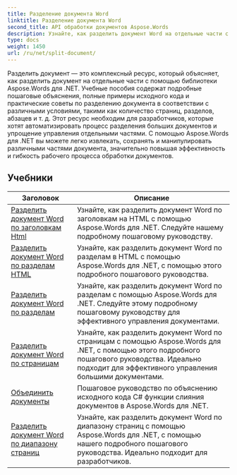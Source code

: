 ```yaml
---
title: Разделение документа Word
linktitle: Разделение документа Word
second_title: API обработки документов Aspose.Words
description: Узнайте, как разделить документ Word на отдельные части с помощью Aspose.Words для .NET. Этот всеобъемлющий ресурс содержит подробные руководства, примеры исходного кода и практические советы по разделению документов в соответствии с различными условиями.
type: docs
weight: 1450
url: /ru/net/split-document/
---
```

Разделить документ — это комплексный ресурс, который объясняет, как разделить документ на отдельные части с помощью библиотеки Aspose.Words для .NET. Учебные пособия содержат подробные пошаговые объяснения, полные примеры исходного кода и практические советы по разделению документа в соответствии с различными условиями, такими как количество страниц, разделов, абзацев и т. д. Этот ресурс необходим для разработчиков, которые хотят автоматизировать процесс разделения больших документов и упрощение управления отдельными частями. С помощью Aspose.Words для .NET вы можете легко извлекать, сохранять и манипулировать различными частями документа, значительно повышая эффективность и гибкость рабочего процесса обработки документов.

 ## Учебники
| Заголовок | Описание |
| --- | --- |
| [Разделить документ Word по заголовкам Html](./by-headings-html/) | Узнайте, как разделить документ Word по заголовкам на HTML с помощью Aspose.Words для .NET. Следуйте нашему подробному пошаговому руководству. |
| [Разделить документ Word по разделам HTML](./by-sections-html/) | Узнайте, как разделить документ Word по разделам в HTML с помощью Aspose.Words для .NET, с помощью этого подробного пошагового руководства. |
| [Разделить документ Word по разделам](./by-sections/) | Узнайте, как разделить документ Word по разделам с помощью Aspose.Words для .NET. Следуйте этому подробному пошаговому руководству для эффективного управления документами. |
| [Разделить документ Word по страницам](./page-by-page/) | Узнайте, как разделить документ Word по страницам с помощью Aspose.Words для .NET, с помощью этого подробного пошагового руководства. Идеально подходит для эффективного управления большими документами. |
| [Объединить документы](./merge-documents/) | Пошаговое руководство по объяснению исходного кода C# функции слияния документов в Aspose.Words для .NET. |
| [Разделить документ Word по диапазону страниц](./by-page-range/) | Узнайте, как разделить документ Word по диапазону страниц с помощью Aspose.Words для .NET, с помощью нашего подробного пошагового руководства. Идеально подходит для разработчиков. |